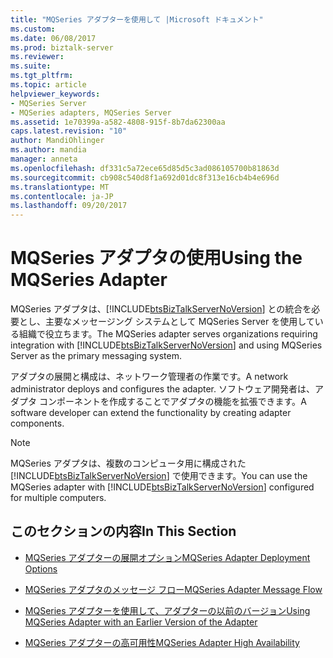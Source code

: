 ```yaml
---
title: "MQSeries アダプターを使用して |Microsoft ドキュメント"
ms.custom: 
ms.date: 06/08/2017
ms.prod: biztalk-server
ms.reviewer: 
ms.suite: 
ms.tgt_pltfrm: 
ms.topic: article
helpviewer_keywords:
- MQSeries Server
- MQSeries adapters, MQSeries Server
ms.assetid: 1e70399a-a582-4808-915f-8b7da62300aa
caps.latest.revision: "10"
author: MandiOhlinger
ms.author: mandia
manager: anneta
ms.openlocfilehash: df331c5a72ece65d85d5c3ad086105700b81863d
ms.sourcegitcommit: cb908c540d8f1a692d01dc8f313e16cb4b4e696d
ms.translationtype: MT
ms.contentlocale: ja-JP
ms.lasthandoff: 09/20/2017
---
```

# <a name="using-the-mqseries-adapter"></a><span data-ttu-id="d5b39-102">MQSeries アダプタの使用</span><span class="sxs-lookup"><span data-stu-id="d5b39-102">Using the MQSeries Adapter</span></span>
<span data-ttu-id="d5b39-103">MQSeries アダプタは、[!INCLUDE[btsBizTalkServerNoVersion](../includes/btsbiztalkservernoversion-md.md)] との統合を必要とし、主要なメッセージング システムとして MQSeries Server を使用している組織で役立ちます。</span><span class="sxs-lookup"><span data-stu-id="d5b39-103">The MQSeries adapter serves organizations requiring integration with [!INCLUDE[btsBizTalkServerNoVersion](../includes/btsbiztalkservernoversion-md.md)] and using MQSeries Server as the primary messaging system.</span></span>  
  
 <span data-ttu-id="d5b39-104">アダプタの展開と構成は、ネットワーク管理者の作業です。</span><span class="sxs-lookup"><span data-stu-id="d5b39-104">A network administrator deploys and configures the adapter.</span></span> <span data-ttu-id="d5b39-105">ソフトウェア開発者は、アダプタ コンポーネントを作成することでアダプタの機能を拡張できます。</span><span class="sxs-lookup"><span data-stu-id="d5b39-105">A software developer can extend the functionality by creating adapter components.</span></span>  
  
> [!NOTE]
>  <span data-ttu-id="d5b39-106">MQSeries アダプタは、複数のコンピュータ用に構成された [!INCLUDE[btsBizTalkServerNoVersion](../includes/btsbiztalkservernoversion-md.md)] で使用できます。</span><span class="sxs-lookup"><span data-stu-id="d5b39-106">You can use the MQSeries adapter with [!INCLUDE[btsBizTalkServerNoVersion](../includes/btsbiztalkservernoversion-md.md)] configured for multiple computers.</span></span>  
  
## <a name="in-this-section"></a><span data-ttu-id="d5b39-107">このセクションの内容</span><span class="sxs-lookup"><span data-stu-id="d5b39-107">In This Section</span></span>  
  
-   [<span data-ttu-id="d5b39-108">MQSeries アダプターの展開オプション</span><span class="sxs-lookup"><span data-stu-id="d5b39-108">MQSeries Adapter Deployment Options</span></span>](../core/mqseries-adapter-deployment-options.md)  
  
-   [<span data-ttu-id="d5b39-109">MQSeries アダプタのメッセージ フロー</span><span class="sxs-lookup"><span data-stu-id="d5b39-109">MQSeries Adapter Message Flow</span></span>](../core/mqseries-adapter-message-flow.md)  
  
-   [<span data-ttu-id="d5b39-110">MQSeries アダプターを使用して、アダプターの以前のバージョン</span><span class="sxs-lookup"><span data-stu-id="d5b39-110">Using MQSeries Adapter with an Earlier Version of the Adapter</span></span>](../core/using-mqseries-adapter-with-an-earlier-version-of-the-adapter.md)  
  
-   [<span data-ttu-id="d5b39-111">MQSeries アダプターの高可用性</span><span class="sxs-lookup"><span data-stu-id="d5b39-111">MQSeries Adapter High Availability</span></span>](../core/mqseries-adapter-high-availability.md)